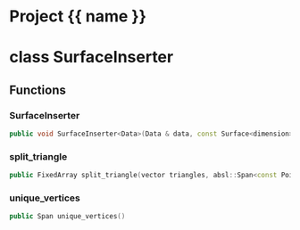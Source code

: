 <script setup>
import {useRoute} from 'vitepress'
const {path} = useRoute()
const tokens = path.split('/')
const words = tokens[2].split('-');
for (let i = 0; i < words.length; i++) {
    words[i] = words[i].charAt(0).toUpperCase() + words[i].slice(1);
    words[i] = words[i].replace('geode', 'Geode')
}
const name = words.join('-');
</script>
# Project {{ name }}

# class SurfaceInserter


## Functions

### SurfaceInserter

```cpp
public void SurfaceInserter<Data>(Data & data, const Surface<dimension> & surface)
```


### split_triangle

```cpp
public FixedArray split_triangle(vector triangles, absl::Span<const Point<dimension> > points)
```


### unique_vertices

```cpp
public Span unique_vertices()
```




